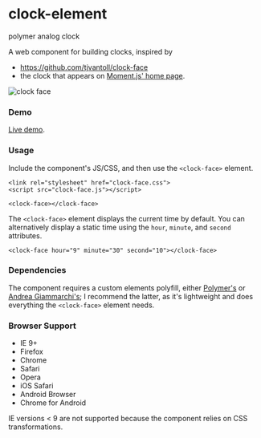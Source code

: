 # clock-element
polymer analog clock 


A web component for building clocks, inspired by 
* https://github.com/tjvantoll/clock-face
* the clock that appears on [Moment.js' home page](http://momentjs.com/).

<img src="http://i.imgur.com/zbP1ode.png" alt="clock face">

### Demo

[Live demo](http://jsfiddle.net/tj_vantoll/gnf2j/).

### Usage

Include the component's JS/CSS, and then use the `<clock-face>` element.

```
<link rel="stylesheet" href="clock-face.css">
<script src="clock-face.js"></script>

<clock-face></clock-face>
```

The `<clock-face>` element displays the current time by default. You can alternatively display a static time using the `hour`, `minute`, and `second` attributes.

```
<clock-face hour="9" minute="30" second="10"></clock-face>
```

### Dependencies

The component requires a custom elements polyfill, either [Polymer's](https://github.com/Polymer/CustomElements) or [Andrea Giammarchi's](https://github.com/WebReflection/document-register-element); I recommend the latter, as it's lightweight and does everything the `<clock-face>` element needs. 

### Browser Support

* IE 9+
* Firefox
* Chrome
* Safari
* Opera
* iOS Safari
* Android Browser
* Chrome for Android

IE versions < 9 are not supported because the component relies on CSS transformations.

